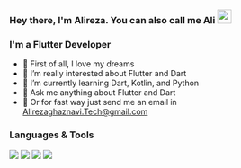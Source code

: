 ### Hey there, I'm Alireza. You can also call me Ali <img src="https://media.giphy.com/media/hvRJCLFzcasrR4ia7z/giphy.gif" width="25px">

### I'm a Flutter Developer
- 💖 First of all, I love my dreams
- 🔭 I’m really interested about Flutter and Dart
- 🌱 I’m currently learning Dart, Kotlin, and Python
- 💬 Ask me anything about Flutter and Dart
- 📨 Or for fast way just send me an email in Alirezaghaznavi.Tech@gmail.com

### Languages & Tools
<div>
<img src="https://img.shields.io/badge/Flutter-02569B?style=flat-square&logo=flutter&logoColor=white">
<img src="https://img.shields.io/badge/Dart-0175C2?style=flat-square&logo=dart&logoColor=white">
<img src="https://img.shields.io/badge/Kotlin-0095D5?style=flat-square&logo=kotlin&logoColor=white">
<img src="https://img.shields.io/badge/Python-14354C?style=flat-square&logo=python&logoColor=white">
</div>